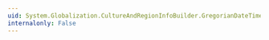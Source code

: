 ```yaml
---
uid: System.Globalization.CultureAndRegionInfoBuilder.GregorianDateTimeFormat
internalonly: False
---
```

